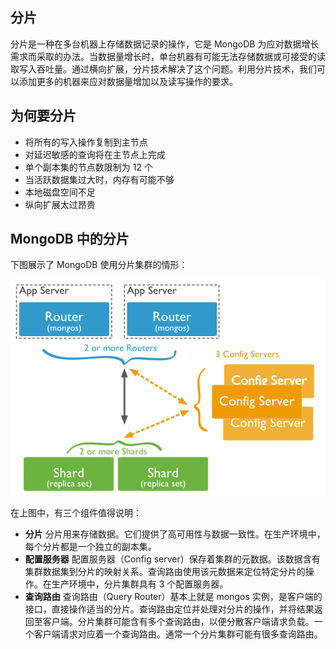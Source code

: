 ## 分片  

分片是一种在多台机器上存储数据记录的操作，它是 MongoDB 为应对数据增长需求而采取的办法。当数据量增长时，单台机器有可能无法存储数据或可接受的读取写入吞吐量。通过横向扩展，分片技术解决了这个问题。利用分片技术，我们可以添加更多的机器来应对数据量增加以及读写操作的要求。   


## 为何要分片   

- 将所有的写入操作复制到主节点  
- 对延迟敏感的查询将在主节点上完成  
- 单个副本集的节点数限制为 12 个  
- 当活跃数据集过大时，内存有可能不够  
- 本地磁盘空间不足  
- 纵向扩展太过昂贵   

## MongoDB 中的分片 

下图展示了 MongoDB 使用分片集群的情形：  


![sharding](images/sharding.png)


在上图中，有三个组件值得说明：  

- **分片** 分片用来存储数据。它们提供了高可用性与数据一致性。在生产环境中，每个分片都是一个独立的副本集。  
- **配置服务器** 配置服务器（Config server）保存着集群的元数据。该数据含有集群数据集到分片的映射关系。查询路由使用该元数据来定位特定分片的操作。在生产环境中，分片集群具有 3 个配置服务器。   
- **查询路由** 查询路由（Query Router）基本上就是 mongos 实例，是客户端的接口，直接操作适当的分片。查询路由定位并处理对分片的操作，并将结果返回至客户端。分片集群可能含有多个查询路由，以便分散客户端请求负载。一个客户端请求对应着一个查询路由。通常一个分片集群可能有很多查询路由。  







